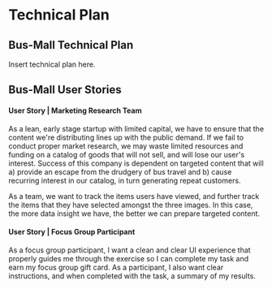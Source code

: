 # Technical Plan

## Bus-Mall Technical Plan

Insert technical plan here. 

## Bus-Mall User Stories

#### User Story | Marketing Research Team

As a lean, early stage startup with limited capital, we have to ensure that the content we're distributing lines up with the public demand. If we fail to conduct proper market research, we may waste limited resources and funding on a catalog of goods that will not sell, and will lose our user's interest. Success of this company is dependent on targeted content that will a) provide an escape from the drudgery of bus travel and b) cause recurring interest in our catalog, in turn generating repeat customers. 

As a team, we want to track the items users have viewed, and further track the items that they have selected amongst the three images. In this case, the more data insight we have, the better we can prepare targeted content. 

#### User Story | Focus Group Participant

As a focus group participant, I want a clean and clear UI experience that properly guides me through the exercise so I can complete my task and earn my focus group gift card. As a participant, I also want clear instructions, and when completed with the task, a summary of my results. 
